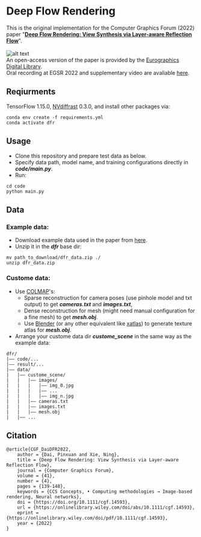 # Deep Flow Rendering

This is the original implementation for the Computer Graphics Forum (2022) paper "[**Deep Flow Rendering: View Synthesis via Layer-aware Reflection Flow**](https://onlinelibrary.wiley.com/doi/abs/10.1111/cgf.14593)".</br></br>
![alt text](https://github.com/turandai/dfr/blob/main/teaser.png?raw=true)
</br> An open-access version of the paper is provided by the [Eurographics Digital Library](https://diglib.eg.org/bitstream/handle/10.1111/cgf14593/v41i4pp139-148.pdf).
</br> Oral recording at EGSR 2022 and supplementary video are avaliable [here](https://www.bilibili.com/video/BV14Z4y1i7id/).

## Reqiurments
TensorFlow 1.15.0, [NVdiffrast](https://github.com/NVlabs/nvdiffrast) 0.3.0, and install other packages via:
``` 
conda env create -f requirements.yml
conda activate dfr
```

## Usage
* Clone this repository and prepare test data as below.
* Specify data path, model name, and training configurations directly in _**code/main.py**_.
* Run:
```
cd code
python main.py
```

## Data
### Example data: 
* Download example data used in the paper from [here](https://drive.google.com/file/d/1BJkghOcSqPv10ZhDOH2sWg1KyIM8Ygg8/view?usp=share_link).
* Unzip it in the _**dfr**_ base dir:
``` 
mv path_to_download/dfr_data.zip ./
unzip dfr_data.zip 
```
### Custome data: 
* Use [COLMAP](https://github.com/colmap/colmap)'s:
  * Sparse reconstruction for camera poses (use pinhole model and txt output) to get _**cameras.txt**_ and _**images.txt**_,
  * Dense reconstruction for mesh (might need manual configuration for a fine mesh) to get _**mesh.obj**_.
  * Use [Blender](https://www.blender.org/) (or any other equivalent like [xatlas](https://github.com/jpcy/xatlas)) to generate texture atlas for _**mesh.obj**_.
* Arrange your custome data dir _**custome_scene**_ in the same way as the example data:
``` 
dfr/
|—— code/...
|—— result/...
|—— data/
|   |—— custome_scene/
|   |   |—— images/
|   |   |   |—— img_0.jpg
|   |   |   |—— ...
|   |   |   |—— img_n.jpg
|   |   |—— cameras.txt
|   |   |—— images.txt
|   |   |—— mesh.obj
|   |—— ...
```

## Citation
```
@article{CGF_DaiDFR2022,
    author = {Dai, Pinxuan and Xie, Ning},
    title = {Deep Flow Rendering: View Synthesis via Layer-aware Reflection Flow},
    journal = {Computer Graphics Forum},
    volume = {41},
    number = {4},
    pages = {139-148},
    keywords = {CCS Concepts, • Computing methodologies → Image-based rendering, Neural networks},
    doi = {https://doi.org/10.1111/cgf.14593},
    url = {https://onlinelibrary.wiley.com/doi/abs/10.1111/cgf.14593},
    eprint = {https://onlinelibrary.wiley.com/doi/pdf/10.1111/cgf.14593},
    year = {2022}
}
```
